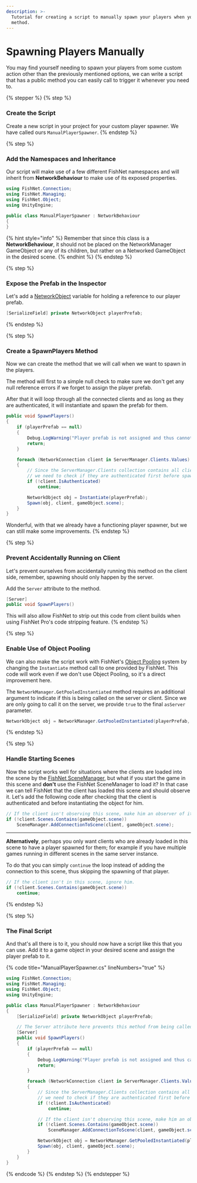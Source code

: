 ```yaml
---
description: >-
  Tutorial for creating a script to manually spawn your players when you call a
  method.
---
```


# Spawning Players Manually

You may find yourself needing to spawn your players from some custom action other than the previously mentioned options, we can write a script that has a public method you can easily call to trigger it whenever you need to.

{% stepper %}
{% step %}
### Create the Script

Create a new script in your project for your custom player spawner. We have called ours `ManualPlayerSpawner`.
{% endstep %}

{% step %}
### Add the Namespaces and Inheritance

Our script will make use of a few different FishNet namespaces and will inherit from **NetworkBehaviour** to make use of its exposed properties.

```csharp
using FishNet.Connection;
using FishNet.Managing;
using FishNet.Object;
using UnityEngine;
​
public class ManualPlayerSpawner : NetworkBehaviour
{
}
```

{% hint style="info" %}
Remember that since this class is a **NetworkBehaviour**, it should not be placed on the NetworkManager GameObject or any of its children, but rather on a Networked GameObject in the desired scene.
{% endhint %}
{% endstep %}

{% step %}
### Expose the Prefab in the Inspector

Let's add a [NetworkObject](../../../guides/features/networked-gameobjects-and-scripts/networkobjects/) variable for holding a reference to our player prefab.

```csharp
[SerializeField] private NetworkObject playerPrefab;
```
{% endstep %}

{% step %}
### Create a SpawnPlayers Method

Now we can create the method that we will call when we want to spawn in the players.

The method will first to a simple null check to make sure we don't get any null reference errors if we forget to assign the player prefab.

After that it will loop through all the connected clients and as long as they are authenticated, it will instantiate and spawn the prefab for them.

```csharp
public void SpawnPlayers()
{
    if (playerPrefab == null)
    {
        Debug.LogWarning("Player prefab is not assigned and thus cannot be spawned.");
        return;
    }

    foreach (NetworkConnection client in ServerManager.Clients.Values)
    {
        // Since the ServerManager.Clients collection contains all clients (even non-authenticated ones),
        // we need to check if they are authenticated first before spawning a player object for them.
        if (!client.IsAuthenticated)
            continue;

        NetworkObject obj = Instantiate(playerPrefab);
        Spawn(obj, client, gameObject.scene);
    }
}
```

Wonderful, with that we already have a functioning player spawner, but we can still make some improvements.
{% endstep %}

{% step %}
### Prevent Accidentally Running on Client

Let's prevent ourselves from accidentally running this method on the client side, remember, spawning should only happen by the server.

Add the `Server` attribute to the method.

```csharp
[Server]
public void SpawnPlayers()
```

This will also allow FishNet to strip out this code from client builds when using FishNet Pro's code stripping feature.
{% endstep %}

{% step %}
### Enable Use of Object Pooling

We can also make the script work with FishNet's [Object Pooling](../../../guides/features/networked-gameobjects-and-scripts/spawning/object-pooling.md) system by changing the `Instantiate` method call to one provided by FishNet. This code will work even if we don't use Object Pooling, so it's a direct improvement here.

The `NetworkManager.GetPooledInstantiated` method requires an additional argument to indicate if this is being called on the server or client. Since we are only going to call it on the server, we provide `true` to the final `asServer` parameter.

```csharp
NetworkObject obj = NetworkManager.GetPooledInstantiated(playerPrefab, asServer: true);
```
{% endstep %}

{% step %}
### Handle Starting Scenes

Now the script works well for situations where the clients are loaded into the scene by the [FishNet SceneManager](../../../guides/features/scene-management/), but what if you start the game in this scene and **don't** use the FishNet SceneManager to load it? In that case we can tell FishNet that the client has loaded this scene and should observe it. Let's add the following code after checking that the client is authenticated and before instantiating the object for him.

```csharp
// If the client isn't observing this scene, make him an observer of it.
if (!client.Scenes.Contains(gameObject.scene))
    SceneManager.AddConnectionToScene(client, gameObject.scene);
```

***

**Alternatively**, perhaps you only want clients who are already loaded in this scene to have a player spawned for them; for example if you have multiple games running in different scenes in the same server instance.&#x20;

To do that you can simply `continue` the loop instead of adding the connection to this scene, thus skipping the spawning of that player.

```csharp
// If the client isn't in this scene, ignore him.
if (!client.Scenes.Contains(gameObject.scene))
    continue;
```
{% endstep %}

{% step %}
### The Final Script

And that's all there is to it, you should now have a script like this that you can use. Add it to a game object in your desired scene and assign the player prefab to it.

{% code title="ManualPlayerSpawner.cs" lineNumbers="true" %}
```csharp
using FishNet.Connection;
using FishNet.Managing;
using FishNet.Object;
using UnityEngine;

public class ManualPlayerSpawner : NetworkBehaviour
{
    [SerializeField] private NetworkObject playerPrefab;

    // The Server attribute here prevents this method from being called except on the server.
    [Server]
    public void SpawnPlayers()
    {
        if (playerPrefab == null)
        {
            Debug.LogWarning("Player prefab is not assigned and thus cannot be spawned.");
            return;
        }

        foreach (NetworkConnection client in ServerManager.Clients.Values)
        {
            // Since the ServerManager.Clients collection contains all clients (even non-authenticated ones),
            // we need to check if they are authenticated first before spawning a player object for them.
            if (!client.IsAuthenticated)
                continue;

            // If the client isn't observing this scene, make him an observer of it.
            if (!client.Scenes.Contains(gameObject.scene))
                SceneManager.AddConnectionToScene(client, gameObject.scene);

            NetworkObject obj = NetworkManager.GetPooledInstantiated(playerPrefab, asServer: true);
            Spawn(obj, client, gameObject.scene);
        }
    }
}
```
{% endcode %}
{% endstep %}
{% endstepper %}
